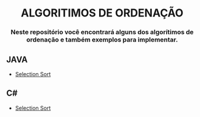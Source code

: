 <h1 align="center"> ALGORITIMOS DE ORDENAÇÃO </h1>

<h3 align="center"> Neste repositório você encontrará alguns dos algorítimos de ordenação e também exemplos para implementar. <h3>

<h2> JAVA </h2>
<ul>
  <li><a href="https://github.com/rochelangelo/algoritmos_ordenacao/tree/main/JAVA/selection_sort">Selection Sort</a></li>
</ul>
<h2> C# </h2>
<ul>
  <li><a href="https://github.com/rochelangelo/algoritmos_ordenacao">Selection Sort</a></li>
</ul>
